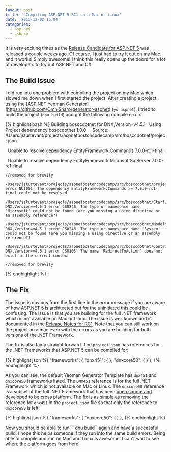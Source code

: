 ```yaml
---
layout: post
title: ' Compiling ASP.NET 5 RC1 on a Mac or Linux'
date: '2015-12-02 15:04'
categories:
  - asp.net
  - csharp
---
```


It is very exciting times as the [Release Candidate for ASP.NET 5](https://get.asp.net/) was released a couple weeks ago.  Of course, I just had to [try it out on my Mac](https://docs.asp.net/en/latest/tutorials/your-first-mac-aspnet.html) and it works!  Simply awesome!  I think this really opens up the doors for a lot of developers to try out ASP.NET and C#.

## The Build Issue
I did run into one problem with compiling the project on my Mac which slowed me down when I first started the project.  After creating a project using the [ASP.NET Yeoman Generator] (https://github.com/OmniSharp/generator-aspnet) (```yo aspnet```), I tried to build the project (```dnu build```) and got the following compile errors:

{% highlight bash %}
Building bosccdotnet for DNX,Version=v4.5.1
  Using Project dependency bosccdotnet 1.0.0
    Source: /Users/jsturtevant/projects/aspnetbostoncodecamp/src/bosccdotnet/project.json

    Unable to resolve dependency EntityFramework.Commands 7.0.0-rc1-final

    Unable to resolve dependency EntityFramework.MicrosoftSqlServer 7.0.0-rc1-final

    //removed for brevity

    /Users/jsturtevant/projects/aspnetbostoncodecamp/src/bosccdotnet/project.json(9,33): error NU1001: The dependency EntityFramework.Commands >= 7.0.0-rc1-final could not be resolved.

    /Users/jsturtevant/projects/aspnetbostoncodecamp/src/bosccdotnet/Startup.cs(9,7): DNX,Version=v4.5.1 error CS0246: The type or namespace name 'Microsoft' could not be found (are you missing a using directive or an assembly reference?)

    /Users/jsturtevant/projects/aspnetbostoncodecamp/src/bosccdotnet/Models/ApplicationDbContext.cs(4,7): DNX,Version=v4.5.1 error CS0246: The type or namespace name 'System' could not be found (are you missing a using directive or an assembly reference?)

    /Users/jsturtevant/projects/aspnetbostoncodecamp/src/bosccdotnet/Controllers/AccountController.cs(461,24): DNX,Version=v4.5.1 error CS0103: The name 'RedirectToAction' does not exist in the current context

    //removed for brevity
{% endhighlight %}  

## The Fix
The issue is obvious from the first line in the error message if you are aware of how ASP.NET 5 is architected but for the uninitiated this could be confusing. The issue is that you are building for the full .NET framework which is not available on Mac or Linux.  The issue is well known and is documented in the [Release Notes for RC1](https://github.com/aspnet/home/releases/v1.0.0-rc1-final).  Note that you can still work on the project on a mac even with the errors as you are building for both versions of the .NET Framework.

The fix is also fairly straight forward.  The ```project.json``` has references for the .NET Frameworks that ASP.NET 5 can be compiled for:

{% highlight json %}
 "frameworks": {
    "dnx451": { },
    "dnxcore50": { }
  },
{% endhighlight %}  

As you can see, the default Yeoman Generator Template has ```dnx451``` and ```dnxcore50``` frameworks listed.  The ```DNX451```  reference is for the full .NET Framework which is not available on Mac or Linux.  The ```dnxcore50``` reference is a subset of the full .NET Framework that has been [open source and developed to be cross platform](https://github.com/dotnet/corefx).  The fix is as simple as removing the reference for ```dnx451``` in the ```project.json``` file  so that only the reference to ```dnxcore50``` is left:

{% highlight json %}
 "frameworks": {
    "dnxcore50": { }
  },
{% endhighlight %}  

Now you should be able to run ```dnu build`` again and have a successful build.  I hope this helps someone if they run into the same build errors.  Being able to compile and run on Mac and Linux is awesome.  I can't wait to see where the platform goes from here!
